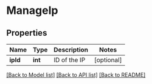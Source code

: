# ManageIp

## Properties
Name | Type | Description | Notes
------------ | ------------- | ------------- | -------------
**ipId** | **int** | ID of the IP | [optional] 

[[Back to Model list]](../../README.md#documentation-for-models) [[Back to API list]](../../README.md#documentation-for-api-endpoints) [[Back to README]](../../README.md)


